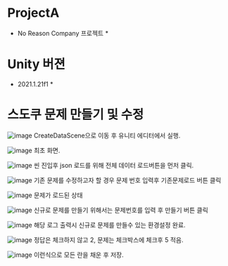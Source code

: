 # ProjectA
* No Reason Company 프로젝트 *

# Unity 버젼
* 2021.1.21f1 *

# 스도쿠 문제 만들기 및 수정
![image](https://user-images.githubusercontent.com/15643337/135591281-d8e083dd-af69-4498-9bbd-32068c3c9ae1.png)
	CreateDataScene으로 이동 후 유니티 에디터에서 실행.



![image](https://user-images.githubusercontent.com/15643337/135589526-69938742-91eb-4f06-a3f1-34e122fbe550.png)
	최초 화면.



![image](https://user-images.githubusercontent.com/15643337/135589574-5a15f999-fad6-4af0-98a8-1cf2cf53b5c6.png)
	씬 진입후 json 로드를 위해 전체 데이터 로드버튼을 먼저 클릭.



![image](https://user-images.githubusercontent.com/15643337/135589643-8aa5d4e0-8b52-4274-b45f-b4e391f2eabf.png)
	기존 문제를 수정하고자 할 경우 문제 번호 입력후 기존문제로드 버튼 클릭



![image](https://user-images.githubusercontent.com/15643337/135589712-68309aa9-179c-4690-bae9-c6527e3608ba.png)
	문제가 로드된 상태



![image](https://user-images.githubusercontent.com/15643337/135589749-801b033a-51fe-43e8-8658-30bd69c46297.png)
	신규로 문제를 만들기 위해서는 문제번호를 입력 후 만들기 버튼 클릭



![image](https://user-images.githubusercontent.com/15643337/135589797-2c9914c7-e633-48f3-81de-74d3c1122c76.png)
	해당 로그 출력시 신규로 문제를 만들수 있는 환경설정 완료.



![image](https://user-images.githubusercontent.com/15643337/135590960-3df00568-544c-4774-91fc-d80c68e87924.png)
	정답은 체크하지 않고 2, 문제는 체크박스에 체크후 5 적음.



![image](https://user-images.githubusercontent.com/15643337/135591043-a7737126-ad62-4e69-b364-d1ec2d7eed25.png)
	이런식으로 모든 란을 채운 후 저장.
